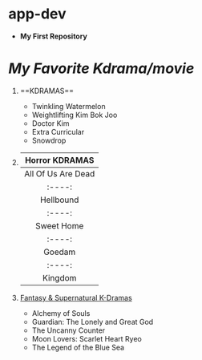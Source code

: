 # app-dev
- **My First Repository**

# ***My Favorite Kdrama/movie***

1. ==KDRAMAS== 
   - Twinkling Watermelon
   - Weightlifting Kim Bok Joo
   - Doctor Kim
   - Extra Curricular
   - Snowdrop
     
2. | Horror KDRAMAS |
   | :----: |
   | All Of Us Are Dead|
   | :----: |
   | Hellbound |
   | :----: |
   | Sweet Home |
   | :----: |
   | Goedam |
   | :----: |
   | Kingdom |
     
4. [Fantasy & Supernatural K-Dramas](https://www.90daykorean.com/wp-content/uploads/2021/05/hrhhhkslzfwz1kveux2x-min.png)
   - Alchemy of Souls
   - Guardian: The Lonely and Great God
   - The Uncanny Counter
   - Moon Lovers: Scarlet Heart Ryeo
   - The Legend of the Blue Sea
